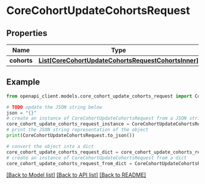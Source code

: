 # CoreCohortUpdateCohortsRequest


## Properties

Name | Type | Description | Notes
------------ | ------------- | ------------- | -------------
**cohorts** | [**List[CoreCohortUpdateCohortsRequestCohortsInner]**](CoreCohortUpdateCohortsRequestCohortsInner.md) |  | 

## Example

```python
from openapi_client.models.core_cohort_update_cohorts_request import CoreCohortUpdateCohortsRequest

# TODO update the JSON string below
json = "{}"
# create an instance of CoreCohortUpdateCohortsRequest from a JSON string
core_cohort_update_cohorts_request_instance = CoreCohortUpdateCohortsRequest.from_json(json)
# print the JSON string representation of the object
print(CoreCohortUpdateCohortsRequest.to_json())

# convert the object into a dict
core_cohort_update_cohorts_request_dict = core_cohort_update_cohorts_request_instance.to_dict()
# create an instance of CoreCohortUpdateCohortsRequest from a dict
core_cohort_update_cohorts_request_from_dict = CoreCohortUpdateCohortsRequest.from_dict(core_cohort_update_cohorts_request_dict)
```
[[Back to Model list]](../README.md#documentation-for-models) [[Back to API list]](../README.md#documentation-for-api-endpoints) [[Back to README]](../README.md)


